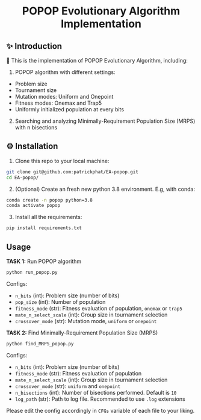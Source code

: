<div align="center">

# POPOP Evolutionary Algorithm Implementation

</div>

## ✨ Introduction

🚀 This is the implementation of POPOP Evolutionary Algorithm, including:

1. POPOP algorithm with different settings:

- Problem size
- Tournament size
- Mutation modes: Uniform and Onepoint
- Fitness modes: Onemax and Trap5
- Uniformly initialized population at every bits

2. Searching and analyzing Minimally-Requirement Population Size (MRPS) with n bisections

## ⚙️ Installation

1. Clone this repo to your local machine:

```bash
git clone git@github.com:patrickphat/EA-popop.git
cd EA-popop/
```

2. (Optional) Create an fresh new python 3.8 environment. E.g, with conda:

```bash
conda create -n popop python=3.8
conda activate popop
```

3. Install all the requirements:

```bash
pip install requirements.txt
```

## Usage

**TASK 1:** Run POPOP algorithm

```bat
python run_popop.py
```

Configs:

- `n_bits` (int): Problem size (number of bits)
- `pop_size` (int): Number of population
- `fitness_mode` (str): Fitness evaluation of population, `onemax` or `trap5`
- `mate_n_select_scale` (int): Group size in tournament selection
- `crossover_mode` (str): Mutation mode, `uniform` or `onepoint`

**TASK 2:** Find Minimally-Requirement Population Size (MRPS)

```bat
python find_MRPS_popop.py
```

Configs:

- `n_bits` (int): Problem size (number of bits)
- `fitness_mode` (str): Fitness evaluation of population
- `mate_n_select_scale` (int): Group size in tournament selection
- `crossover_mode` (str): `uniform` and `onepoint`
- `n_bisections` (int): Number of bisections performed. Default is `10`
- `log_path` (str): Path to log file. Recommended to use `.log` extensions

Please edit the config accordingly in `CFGs` variable of each file to your liking.
